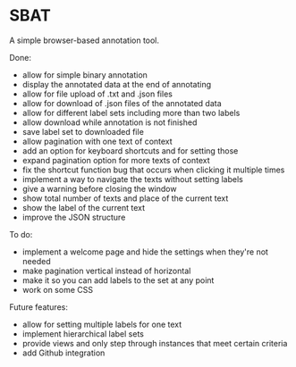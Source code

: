 # SBAT
A simple browser-based annotation tool.

Done:
- allow for simple binary annotation
- display the annotated data at the end of annotating
- allow for file upload of .txt and .json files
- allow for download of .json files of the annotated data
- allow for different label sets including more than two labels
- allow download while annotation is not finished
- save label set to downloaded file
- allow pagination with one text of context
- add an option for keyboard shortcuts and for setting those
- expand pagination option for more texts of context
- fix the shortcut function bug that occurs when clicking it multiple times
- implement a way to navigate the texts without setting labels
- give a warning before closing the window
- show total number of texts and place of the current text
- show the label of the current text
- improve the JSON structure

To do:
- implement a welcome page and hide the settings when they're not needed
- make pagination vertical instead of horizontal
- make it so you can add labels to the set at any point
- work on some CSS

Future features:
- allow for setting multiple labels for one text
- implement hierarchical label sets
- provide views and only step through instances that meet certain criteria
- add Github integration